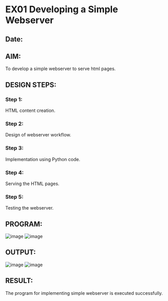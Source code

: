 # EX01 Developing a Simple Webserver
## Date:

## AIM:
To develop a simple webserver to serve html pages.

## DESIGN STEPS:
### Step 1: 
HTML content creation.

### Step 2:
Design of webserver workflow.

### Step 3:
Implementation using Python code.

### Step 4:
Serving the HTML pages.

### Step 5:
Testing the webserver.

## PROGRAM:
![image](https://github.com/PREETHI3312/simplewebserver/assets/151625222/2a3324ff-beac-4d3e-8120-920eebc06eb1)
![image](https://github.com/PREETHI3312/simplewebserver/assets/151625222/2f48e2d9-733a-4d45-ab44-7542d1efe723)




## OUTPUT:
![image](https://github.com/PREETHI3312/simplewebserver/assets/151625222/127ab5d4-60cc-411f-933d-5544b398cf86)
![image](https://github.com/PREETHI3312/simplewebserver/assets/151625222/72fb3b88-aff7-4178-b2ed-d18572e6dc19)




## RESULT:
The program for implementing simple webserver is executed successfully.
